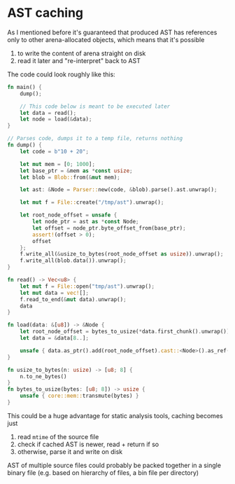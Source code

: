 # AST caching

As I mentioned before it's guaranteed that produced AST has references only to other arena-allocated objects, which means that it's possible

1. to write the content of arena straight on disk
2. read it later and "re-interpret" back to AST

The code could look roughly like this:

```rust
fn main() {
    dump();

    // This code below is meant to be executed later
    let data = read();
    let node = load(&data);
}

// Parses code, dumps it to a temp file, returns nothing
fn dump() {
    let code = b"10 + 20";

    let mut mem = [0; 1000];
    let base_ptr = &mem as *const usize;
    let blob = Blob::from(&mut mem);

    let ast: &Node = Parser::new(code, &blob).parse().ast.unwrap();

    let mut f = File::create("/tmp/ast").unwrap();

    let root_node_offset = unsafe {
        let node_ptr = ast as *const Node;
        let offset = node_ptr.byte_offset_from(base_ptr);
        assert!(offset > 0);
        offset
    };
    f.write_all(&usize_to_bytes(root_node_offset as usize)).unwrap();
    f.write_all(blob.data()).unwrap();
}

fn read() -> Vec<u8> {
    let mut f = File::open("tmp/ast").unwrap();
    let mut data = vec![];
    f.read_to_end(&mut data).unwrap();
    data
}

fn load(data: &[u8]) -> &Node {
    let root_node_offset = bytes_to_usize(*data.first_chunk().unwrap());
    let data = &data[8..];

    unsafe { data.as_ptr().add(root_node_offset).cast::<Node>().as_ref().unwrap() }
}

fn usize_to_bytes(n: usize) -> [u8; 8] {
    n.to_ne_bytes()
}
fn bytes_to_usize(bytes: [u8; 8]) -> usize {
    unsafe { core::mem::transmute(bytes) }
}
```

This could be a huge advantage for static analysis tools, caching becomes just

1. read `mtime` of the source file
2. check if cached AST is newer, read + return if so
3. otherwise, parse it and write on disk

AST of multiple source files could probably be packed together in a single binary file (e.g. based on hierarchy of files, a bin file per directory)
